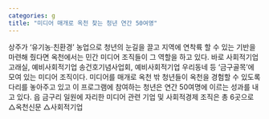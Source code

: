 ```yaml
---
categories: g
title: "미디어 매개로 옥천 찾는 청년 연간 50여명"
---
```

상주가 ‘유기농·친환경’ 농업으로 청년의 눈길을 끌고 지역에 연착륙 할 수 있는 기반을 마련해 줬다면 옥천에서는 민간 미디어 조직들이 그 역할을 하고 있다. 바로 사회적기업 고래실, 예비사회적기업 송건호기념사업회, 예비사회적기업 우리동네 등 ‘금구골목’에 모여 있는 미디어 조직이다. 미디어를 매개로 옥천 밖 청년들이 옥천을 경험할 수 있도록 다리를 놓아주고 있고 이 프로그램에 참여하는 청년은 연간 50여명에 이르는 성과를 내고 있다. 읍 금구리 일원에 자리한 미디어 관련 기업 및 사회적경제 조직은 총 6곳으로 △옥천신문 △사회적기업